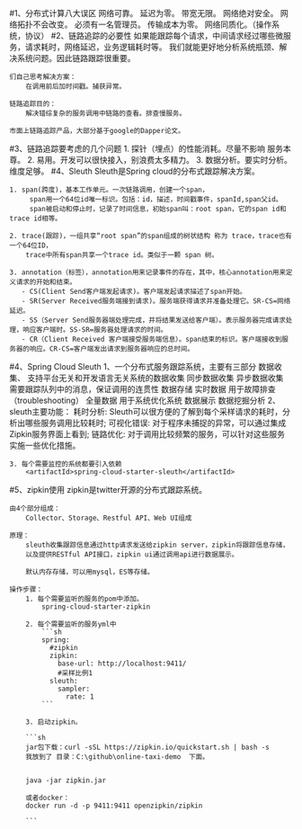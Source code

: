 #1、分布式计算八大误区
    网络可靠。
    延迟为零。
    带宽无限。
    网络绝对安全。
    网络拓扑不会改变。
    必须有一名管理员。
    传输成本为零。
    网络同质化。（操作系统，协议）
#2、链路追踪的必要性
    如果能跟踪每个请求，中间请求经过哪些微服务，请求耗时，网络延迟，业务逻辑耗时等。
    我们就能更好地分析系统瓶颈、解决系统问题。因此链路跟踪很重要。
    
    们自己思考解决方案：
        在调用前后加时间戳。捕获异常。
    
    链路追踪目的：
        解决错综复杂的服务调用中链路的查看。排查慢服务。
    
    市面上链路追踪产品，大部分基于google的Dapper论文。
#3、链路追踪要考虑的几个问题
    1. 探针（埋点）的性能消耗。尽量不影响 服务本尊。
    2. 易用。开发可以很快接入，别浪费太多精力。
    3. 数据分析。要实时分析。维度足够。
#4、Sleuth
    Sleuth是Spring cloud的分布式跟踪解决方案。
    
    1. span(跨度)，基本工作单元。一次链路调用，创建一个span，
         span用一个64位id唯一标识。包括：id，描述，时间戳事件，spanId,span父id。
         span被启动和停止时，记录了时间信息，初始span叫：root span，它的span id和trace id相等。
    
    2. trace(跟踪)，一组共享“root span”的span组成的树状结构 称为 trace，trace也有一个64位ID，
        trace中所有span共享一个trace id。类似于一颗 span 树。
    
    3. annotation（标签），annotation用来记录事件的存在，其中，核心annotation用来定义请求的开始和结束。
       - CS(Client Send客户端发起请求)。客户端发起请求描述了span开始。
       - SR(Server Received服务端接到请求)。服务端获得请求并准备处理它。SR-CS=网络延迟。
       - SS（Server Send服务器端处理完成，并将结果发送给客户端）。表示服务器完成请求处理，响应客户端时。SS-SR=服务器处理请求的时间。
       - CR（Client Received 客户端接受服务端信息）。span结束的标识。客户端接收到服务器的响应。CR-CS=客户端发出请求到服务器响应的总时间。
#4、Spring Cloud Sleuth
    1、一个分布式服务跟踪系统，主要有三部分
        数据收集、
            支持平台无关和开发语言无关系统的数据收集
            同步数据收集
            异步数据收集
                需要跟踪队列中的消息，保证调用的连贯性
        数据存储
            实时数据
                用于故障排查（troubleshooting）
            全量数据
                用于系统优化系统
        数据展示
            数据挖掘分析
    2、sleuth主要功能：
        耗时分析: Sleuth可以很方便的了解到每个采样请求的耗时，分析出哪些服务调用比较耗时;
        可视化错误: 对于程序未捕捉的异常，可以通过集成Zipkin服务界面上看到;
        链路优化: 对于调用比较频繁的服务，可以针对这些服务实施一些优化措施。
        
    3. 每个需要监控的系统都要引入依赖
        <artifactId>spring-cloud-starter-sleuth</artifactId>
#5、zipkin使用
    zipkin是twitter开源的分布式跟踪系统。
    
    由4个部分组成：
        Collector、Storage、Restful API、Web UI组成
    
    原理：
        sleuth收集跟踪信息通过http请求发送给zipkin server，zipkin将跟踪信息存储，
        以及提供RESTful API接口，zipkin ui通过调用api进行数据展示。
        
        默认内存存储，可以用mysql，ES等存储。
    
    操作步骤：
        1. 每个需要监听的服务的pom中添加。
            spring-cloud-starter-zipkin
        
        2. 每个需要监听的服务yml中
            ```sh
            spring:
              #zipkin
              zipkin:
                base-url: http://localhost:9411/
                #采样比例1
              sleuth:
                sampler:
                  rate: 1  
            ```
        
        3. 启动zipkin。
        
        ```sh
        jar包下载：curl -sSL https://zipkin.io/quickstart.sh | bash -s
        我放到了 目录：C:\github\online-taxi-demo  下面。
        
        
        java -jar zipkin.jar
        
        或者docker：
        docker run -d -p 9411:9411 openzipkin/zipkin
        
        ```